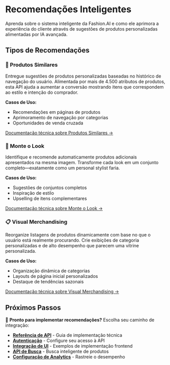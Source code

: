 # Recomendações Inteligentes

Aprenda sobre o sistema inteligente da Fashion.AI e como ele aprimora a experiência do cliente através de sugestões de produtos personalizadas alimentadas por IA avançada.

## Tipos de Recomendações

### 🎯 Produtos Similares
Entregue sugestões de produtos personalizadas baseadas no histórico de navegação do usuário. Alimentada por mais de 4.500 atributos de produtos, esta API ajuda a aumentar a conversão mostrando itens que correspondem ao estilo e intenção do comprador.

**Casos de Uso:**
- Recomendações em páginas de produtos
- Aprimoramento de navegação por categorias
- Oportunidades de venda cruzada

[Documentação técnica sobre Produtos Similares →](../developer-guide/api-endpoints#category-view-event)

### 👗 Monte o Look
Identifique e recomende automaticamente produtos adicionais apresentados na mesma imagem. Transforme cada look em um conjunto completo—exatamente como um personal stylist faria.

**Casos de Uso:**
- Sugestões de conjuntos completos
- Inspiração de estilo
- Upselling de itens complementares

[Documentação técnica sobre Monte o Look →](../developer-guide/api-endpoints#shop-the-look-event)

### 📋 Visual Merchandising
Reorganize listagens de produtos dinamicamente com base no que o usuário está realmente procurando. Crie exibições de categoria personalizadas e de alto desempenho que parecem uma vitrine personalizada.

**Casos de Uso:**
- Organização dinâmica de categorias
- Layouts de página inicial personalizados
- Destaque de tendências sazonais

[Documentação técnica sobre Visual Merchandising →](../developer-guide/vm-builder)


## Próximos Passos

🚀 **Pronto para implementar recomendações?** Escolha seu caminho de integração:

- **[Referência de API](../developer-guide/api-endpoints)** - Guia de implementação técnica
- **[Autenticação](../developer-guide/authentication)** - Configure seu acesso à API
- **[Integração de UI](../developer-guide/ui-integration)** - Exemplos de implementação frontend
- **[API de Busca](../developer-guide/search/overview)** - Busca inteligente de produtos
- **[Configuração de Analytics](../developer-guide/analytics/google-analytics)** - Rastreie o desempenho
